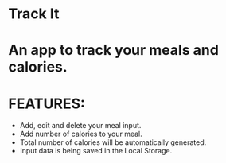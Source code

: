 # Track It
# An app to track your meals and calories.

# FEATURES:
  * Add, edit and delete your meal input.
  * Add number of calories to your meal.
  * Total number of calories will be automatically generated.
  * Input data is being saved in the Local Storage.

